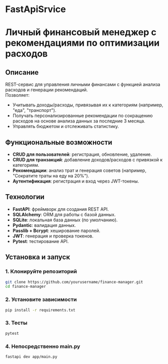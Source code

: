 # FastApiSrvice
# Личный финансовый менеджер с рекомендациями по оптимизации расходов  

## Описание  
REST-сервис для управления личными финансами с функцией анализа расходов и генерации рекомендаций.  
Позволяет:  
- Учитывать доходы/расходы, привязывая их к категориям (например, "еда", "транспорт").  
- Получать персонализированные рекомендации по сокращению расходов на основе анализа данных за последние 3 месяца.  
- Управлять бюджетом и отслеживать статистику.  

## Функциональные возможности  
- **CRUD для пользователей**: регистрация, обновление, удаление.  
- **CRUD для транзакций**: добавление доходов/расходов с привязкой к категориям.  
- **Рекомендации**: анализ трат и генерация советов (например, "Сократите траты на еду на 20%").  
- **Аутентификация**: регистрация и вход через JWT-токены.  

## Технологии  
- **FastAPI**: фреймворк для создания REST API.  
- **SQLAlchemy**: ORM для работы с базой данных.  
- **SQLite**: локальная база данных (по умолчанию).  
- **Pydantic**: валидация данных.  
- **Passlib + Bcrypt**: хеширование паролей.  
- **JWT**: генерация и проверка токенов.  
- **Pytest**: тестирование API.  

## Установка и запуск 

### 1. Клонируйте репозиторий  
```bash
git clone https://github.com/yourusername/finance-manager.git
cd finance-manager
```


### 2. Установите зависимости
```bash
pip install -r requirements.txt
```

### 3. Тесты
```bash
pytest
```

### 4. Непосредственно main.py
```bash
fastapi dev app/main.py
```
